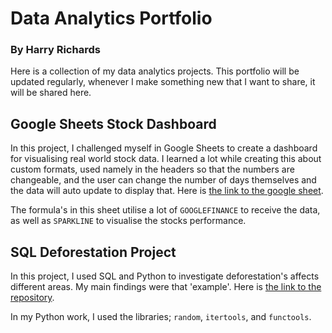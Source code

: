 # Data Analytics Portfolio

### By Harry Richards

Here is a collection of my data analytics projects. This portfolio will be updated regularly, whenever I make something new that I want to share, it will be shared here.

## Google Sheets Stock Dashboard

In this project, I challenged myself in Google Sheets to create a dashboard for visualising real world stock data. I learned a lot while creating this about custom formats, used namely in the headers so that the numbers are changeable, and the user can change the number of days themselves and the data will auto update to display that. Here is [the link to the google sheet](https://docs.google.com/spreadsheets/d/1FvfEuZXPJ8EmkruxwMHnCjTKiZhjf9Mi74hhHRj3Q_Y/edit?usp=sharing).

The formula's in this sheet utilise a lot of `GOOGLEFINANCE` to receive the data, as well as `SPARKLINE` to visualise the stocks performance.

## SQL Deforestation Project 

In this project, I used SQL and Python to investigate deforestation's affects different areas. My main findings were that 'example'. Here is [the link to the repository](https://github.com/hrichards098/sql-deforestation-project).

In my Python work, I used the libraries; `random`, `itertools`, and `functools`.
